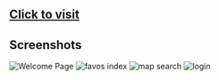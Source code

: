 ## [Click to visit](https://favoplaces.herokuapp.com)

## Screenshots
![Welcome Page](https://user-images.githubusercontent.com/23082500/41386664-9ad3bdde-6f50-11e8-8feb-0f399d1f1381.png)
![favos index](https://user-images.githubusercontent.com/23082500/41387455-ecdd0e9c-6f54-11e8-9a10-d27c03a71cec.jpg)
![map search](https://user-images.githubusercontent.com/23082500/41248316-9f13748a-6d7e-11e8-8217-bae15c5ed9cd.jpg)
![login](https://user-images.githubusercontent.com/23082500/41248314-9ee9f29a-6d7e-11e8-8bd4-94f638d60f24.jpg)
